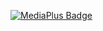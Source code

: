 [![MediaPlus Badge](https://badge.mediaplus.ma/levi/alkhbiri)](https://badge.mediaplus.ma/levi/alkhbiri)
